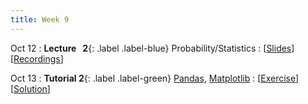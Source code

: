 ```yaml
---
title: Week 9
---
```


Oct 12
: **Lecture &nbsp; 2**{: .label .label-blue} Probability/Statistics
  : [[Slides](https://luminus.nus.edu.sg)] [[Recordings](https://luminus.nus.edu.sg)]

Oct 13
: **Tutorial 2**{: .label .label-green} [Pandas](https://xiaoganghe.github.io/python-climate-visuals/chapters/data-analytics/pandas.html), [Matplotlib](https://xiaoganghe.github.io/python-climate-visuals/chapters/data-visuals/matplotlib.html)
  : [[Exercise](https://xiaoganghe.github.io/python-climate-visuals/chapters/data-analytics/pandas-exercise.html)] [[Solution](https://xiaoganghe.github.io/python-climate-visuals/chapters/data-analytics/pandas-solution.html)]
